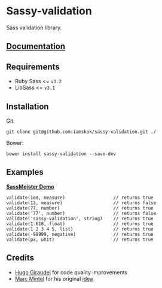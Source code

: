 # Sassy-validation 

Sass validation library.

## [Documentation](http://iamskok.github.io/sassy-validation)

## Requirements

* Ruby Sass <= `v3.2`
* LibSass <= `v3.1`

## Installation

Git:

    git clone git@github.com:iamskok/sassy-validation.git ./

Bower:

    bower install sassy-validation --save-dev


## Examples

[__SassMeister Demo__](http://sassmeister.com/gist/cad7bc024664d2e4e15d)

    validate(1em, measure)                  // returns true
    validate(13, measure)                   // returns false
    validate(77, number)                    // returns true
    validate('77', number)                  // returns false
    validate('sassy-validation', string)    // returns true
    validate(1.618, float)                  // returns true
    validate(1 2 3 4 5, list)               // returns true
    validate(-99999, negative)              // returns true
    validate(px, unit)                      // returns true

## Credits

* [Hugo Giraudel](http://hugogiraudel.com/) for code quality improvements
* [Marc Mintel](https://twitter.com/marcmintel) for his original [idea](https://medium.com/@marcmintel/validating-parameters-in-sass-a0cac60c6222
)
